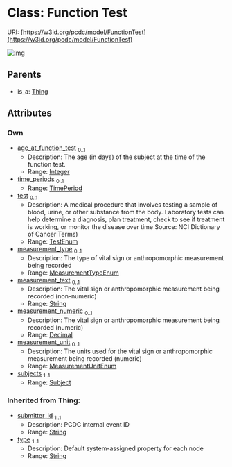 
# Class: Function Test




URI: [https://w3id.org/pcdc/model/FunctionTest](https://w3id.org/pcdc/model/FunctionTest)


[![img](https://yuml.me/diagram/nofunky;dir:TB/class/[TimePeriod],[Thing],[Subject],[Subject]<subjects%201..1-++[FunctionTest&#124;age_at_function_test:integer%20%3F;test:TestEnum%20%3F;measurement_type:MeasurementTypeEnum%20%3F;measurement_text:string%20%3F;measurement_numeric:decimal%20%3F;measurement_unit:MeasurementUnitEnum%20%3F;submitter_id(i):string;type(i):string],[TimePeriod]<time_periods%200..1-++[FunctionTest],[Thing]^-[FunctionTest])](https://yuml.me/diagram/nofunky;dir:TB/class/[TimePeriod],[Thing],[Subject],[Subject]<subjects%201..1-++[FunctionTest&#124;age_at_function_test:integer%20%3F;test:TestEnum%20%3F;measurement_type:MeasurementTypeEnum%20%3F;measurement_text:string%20%3F;measurement_numeric:decimal%20%3F;measurement_unit:MeasurementUnitEnum%20%3F;submitter_id(i):string;type(i):string],[TimePeriod]<time_periods%200..1-++[FunctionTest],[Thing]^-[FunctionTest])

## Parents

 *  is_a: [Thing](Thing.md)

## Attributes


### Own

 * [age_at_function_test](age_at_function_test.md)  <sub>0..1</sub>
     * Description: The age (in days) of the subject at the time of the function test.
     * Range: [Integer](types/Integer.md)
 * [time_periods](time_periods.md)  <sub>0..1</sub>
     * Range: [TimePeriod](TimePeriod.md)
 * [test](test.md)  <sub>0..1</sub>
     * Description: A medical procedure that involves testing a sample of blood, urine, or other substance from the body. Laboratory tests can help determine a diagnosis, plan treatment, check to see if treatment is working, or monitor the disease over time Source: NCI Dictionary of Cancer Terms)
     * Range: [TestEnum](TestEnum.md)
 * [measurement_type](measurement_type.md)  <sub>0..1</sub>
     * Description: The type of vital sign or anthropomorphic measurement being recorded
     * Range: [MeasurementTypeEnum](MeasurementTypeEnum.md)
 * [measurement_text](measurement_text.md)  <sub>0..1</sub>
     * Description: The vital sign or anthropomorphic measurement being recorded (non-numeric)
     * Range: [String](types/String.md)
 * [measurement_numeric](measurement_numeric.md)  <sub>0..1</sub>
     * Description: The vital sign or anthropomorphic measurement being recorded (numeric)
     * Range: [Decimal](types/Decimal.md)
 * [measurement_unit](measurement_unit.md)  <sub>0..1</sub>
     * Description: The units used for the vital sign or anthropomorphic measurement being recorded (numeric)
     * Range: [MeasurementUnitEnum](MeasurementUnitEnum.md)
 * [subjects](subjects.md)  <sub>1..1</sub>
     * Range: [Subject](Subject.md)

### Inherited from Thing:

 * [submitter_id](submitter_id.md)  <sub>1..1</sub>
     * Description: PCDC internal event ID
     * Range: [String](types/String.md)
 * [type](type.md)  <sub>1..1</sub>
     * Description: Default system-assigned property for each node
     * Range: [String](types/String.md)
